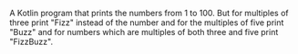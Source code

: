 A Kotlin program that prints the numbers from 1 to 100. But for multiples of three print "Fizz" instead of the number and for the multiples of five print "Buzz" and for numbers which are multiples of both three and five print "FizzBuzz".
